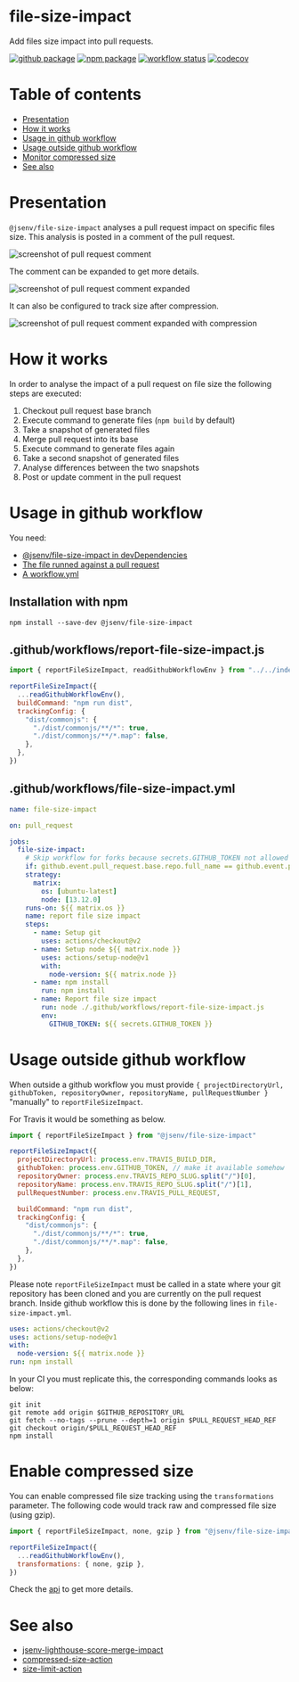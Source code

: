 # file-size-impact

Add files size impact into pull requests.

[![github package](https://img.shields.io/github/package-json/v/jsenv/jsenv-file-size-impact.svg?label=package&logo=github)](https://github.com/jsenv/jsenv-file-size-impact/packages)
[![npm package](https://img.shields.io/npm/v/@jsenv/file-size-impact.svg?logo=npm&label=package)](https://www.npmjs.com/package/@jsenv/file-size-impact)
[![workflow status](https://github.com/jsenv/jsenv-file-size-impact/workflows/ci/badge.svg)](https://github.com/jsenv/jsenv-file-size-impact/actions?workflow=ci)
[![codecov](https://codecov.io/gh/jsenv/jsenv-file-size-impact/branch/master/graph/badge.svg)](https://codecov.io/gh/jsenv/jsenv-file-size-impact)

# Table of contents

- [Presentation](#Presentation)
- [How it works](#How-it-works)
- [Usage in github workflow](#Usage-in-github-workflow)
- [Usage outside github workflow](#Usage-outside-github-workflow)
- [Monitor compressed size](#Monitor-compressed-size)
- [See also](#See-also)

# Presentation

`@jsenv/file-size-impact` analyses a pull request impact on specific files size. This analysis is posted in a comment of the pull request.

![screenshot of pull request comment](./docs/comment-collapsed.png)

The comment can be expanded to get more details.

![screenshot of pull request comment expanded](./docs/comment-expanded.png)

It can also be configured to track size after compression.

![screenshot of pull request comment expanded with compression](./docs/comment-expanded-compression.png)

# How it works

In order to analyse the impact of a pull request on file size the following steps are executed:

1. Checkout pull request base branch
2. Execute command to generate files (`npm build` by default)
3. Take a snapshot of generated files
4. Merge pull request into its base
5. Execute command to generate files again
6. Take a second snapshot of generated files
7. Analyse differences between the two snapshots
8. Post or update comment in the pull request

# Usage in github workflow

You need:

- [@jsenv/file-size-impact in devDependencies](#Installation-with-npm)
- [The file runned against a pull request](#githubworkflowsreport-file-size-impactjs)
- [A workflow.yml](#githubworkflowsfile-size-impactyml)

## Installation with npm

```console
npm install --save-dev @jsenv/file-size-impact
```

## .github/workflows/report-file-size-impact.js

```js
import { reportFileSizeImpact, readGithubWorkflowEnv } from "../../index.js"

reportFileSizeImpact({
  ...readGithubWorkflowEnv(),
  buildCommand: "npm run dist",
  trackingConfig: {
    "dist/commonjs": {
      "./dist/commonjs/**/*": true,
      "./dist/commonjs/**/*.map": false,
    },
  },
})
```

## .github/workflows/file-size-impact.yml

```yml
name: file-size-impact

on: pull_request

jobs:
  file-size-impact:
    # Skip workflow for forks because secrets.GITHUB_TOKEN not allowed to post comments
    if: github.event.pull_request.base.repo.full_name == github.event.pull_request.head.repo.full_name
    strategy:
      matrix:
        os: [ubuntu-latest]
        node: [13.12.0]
    runs-on: ${{ matrix.os }}
    name: report file size impact
    steps:
      - name: Setup git
        uses: actions/checkout@v2
      - name: Setup node ${{ matrix.node }}
        uses: actions/setup-node@v1
        with:
          node-version: ${{ matrix.node }}
      - name: npm install
        run: npm install
      - name: Report file size impact
        run: node ./.github/workflows/report-file-size-impact.js
        env:
          GITHUB_TOKEN: ${{ secrets.GITHUB_TOKEN }}
```

# Usage outside github workflow

When outside a github workflow you must provide `{ projectDirectoryUrl, githubToken, repositoryOwner, repositoryName, pullRequestNumber }` "manually" to `reportFileSizeImpact`.

For Travis it would be something as below.

```js
import { reportFileSizeImpact } from "@jsenv/file-size-impact"

reportFileSizeImpact({
  projectDirectoryUrl: process.env.TRAVIS_BUILD_DIR,
  githubToken: process.env.GITHUB_TOKEN, // make it available somehow
  repositoryOwner: process.env.TRAVIS_REPO_SLUG.split("/")[0],
  repositoryName: process.env.TRAVIS_REPO_SLUG.split("/")[1],
  pullRequestNumber: process.env.TRAVIS_PULL_REQUEST,

  buildCommand: "npm run dist",
  trackingConfig: {
    "dist/commonjs": {
      "./dist/commonjs/**/*": true,
      "./dist/commonjs/**/*.map": false,
    },
  },
})
```

Please note `reportFileSizeImpact` must be called in a state where your git repository has been cloned and you are currently on the pull request branch. Inside github workflow this is done by the following lines in `file-size-impact.yml`.

```yml
uses: actions/checkout@v2
uses: actions/setup-node@v1
with:
  node-version: ${{ matrix.node }}
run: npm install
```

In your CI you must replicate this, the corresponding commands looks as below:

```console
git init
git remote add origin $GITHUB_REPOSITORY_URL
git fetch --no-tags --prune --depth=1 origin $PULL_REQUEST_HEAD_REF
git checkout origin/$PULL_REQUEST_HEAD_REF
npm install
```

# Enable compressed size

You can enable compressed file size tracking using the `transformations` parameter.
The following code would track raw and compressed file size (using gzip).

```js
import { reportFileSizeImpact, none, gzip } from "@jsenv/file-size-impact"

reportFileSizeImpact({
  ...readGithubWorkflowEnv(),
  transformations: { none, gzip },
})
```

Check the [api](./docs/api.md) to get more details.

# See also

- [jsenv-lighthouse-score-merge-impact](https://github.com/jsenv/jsenv-lighthouse-score-merge-impact)
- [compressed-size-action](https://github.com/preactjs/compressed-size-action)
- [size-limit-action](https://github.com/andresz1/size-limit-action)
